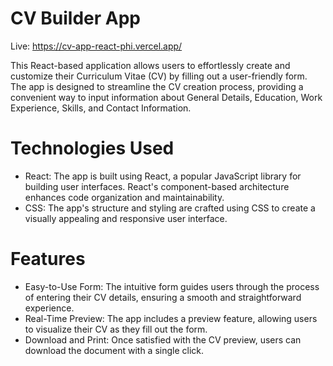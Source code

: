 # CV Builder App

Live: https://cv-app-react-phi.vercel.app/

  This React-based application allows users to effortlessly create and customize their Curriculum Vitae (CV) by filling out a user-friendly form. The app is designed to streamline the CV creation process, providing a convenient way to input information about General Details, Education, Work Experience, Skills, and Contact Information.

# Technologies Used
- React: The app is built using React, a popular JavaScript library for building user interfaces. React's component-based architecture enhances code organization and maintainability.
- CSS: The app's structure and styling are crafted using CSS to create a visually appealing and responsive user interface.

# Features
- Easy-to-Use Form: The intuitive form guides users through the process of entering their CV details, ensuring a smooth and straightforward experience.
- Real-Time Preview: The app includes a preview feature, allowing users to visualize their CV as they fill out the form.
- Download and Print: Once satisfied with the CV preview, users can download the document with a single click.
